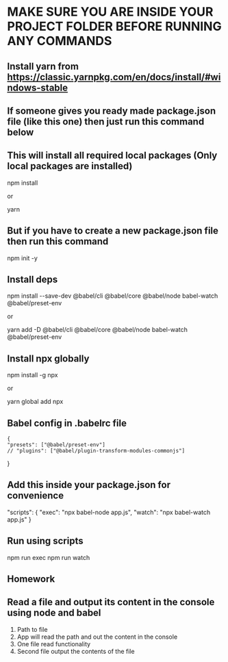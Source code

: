 # MAKE SURE YOU ARE INSIDE YOUR PROJECT FOLDER BEFORE RUNNING ANY COMMANDS

## Install yarn from https://classic.yarnpkg.com/en/docs/install/#windows-stable


## If someone gives you ready made package.json file (like this one) then just run this command below 
## This will install all required local packages (Only local packages are installed)

npm install

or 

yarn

## But if you have to create a new package.json file then run this command
npm init -y

## Install deps
npm install --save-dev @babel/cli @babel/core @babel/node babel-watch @babel/preset-env

or 

yarn add -D @babel/cli @babel/core @babel/node babel-watch @babel/preset-env

## Install npx globally 

npm install -g npx

or 

yarn global add npx

## Babel config in .babelrc file

    {
    "presets": ["@babel/preset-env"]
    // "plugins": ["@babel/plugin-transform-modules-commonjs"]
}

## Add this inside your package.json for convenience

"scripts": {
    "exec": "npx babel-node app.js",
    "watch": "npx babel-watch app.js"
  }

## Run using scripts

npm run exec
npm run watch

## Homework
## Read a file and output its content in the console using node and babel
1. Path to file
2. App will read the path and  out the content in the console
3. One file read functionality
4. Second file output the contents of the file